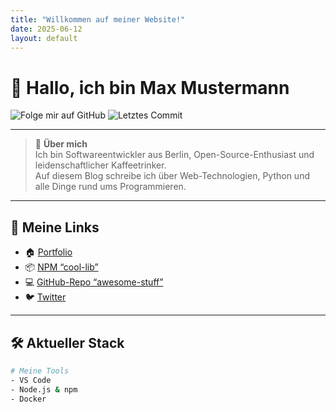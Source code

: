 ```yaml
---
title: "Willkommen auf meiner Website!"
date: 2025-06-12
layout: default
---
```


# 👋 Hallo, ich bin **Max Mustermann**

![Folge mir auf GitHub](https://img.shields.io/github/followers/DEIN-BENUTZERNAME?label=Folgen&style=flat-square)
![Letztes Commit](https://img.shields.io/github/last-commit/DEIN-BENUTZERNAME/DEIN-REPO?style=flat-square)

---

> 💬 **Über mich**  
> Ich bin Softwareentwickler aus Berlin, Open-Source-Enthusiast und leidenschaftlicher Kaffeetrinker.  
> Auf diesem Blog schreibe ich über Web-Technologien, Python und alle Dinge rund ums Programmieren.

---

## 🔗 Meine Links

- 🏠 [Portfolio](https://deine-domain.de)  
- 📦 [NPM “cool-lib”](https://www.npmjs.com/package/cool-lib)  
- 💻 [GitHub-Repo “awesome-stuff”](https://github.com/DEIN-BENUTZERNAME/awesome-stuff)  
- 🐦 [Twitter](https://twitter.com/DEIN-BENUTZERNAME)  

---

## 🛠 Aktueller Stack

```bash
# Meine Tools
- VS Code
- Node.js & npm
- Docker
